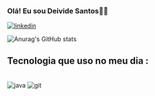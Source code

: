 ### Olá! Eu sou Deivide Santos🖐🏽


[![linkedin](https://img.shields.io/badge/LinkedIn-0077B5?style=for-the-badge&logo=linkedin&logoColor=white)](https://www.linkedin.com/in/dêivide-lima/)

![Anurag's GitHub stats](https://github-readme-stats.vercel.app/api?username=deividesantos18&show_icons=true&theme=merko)

## Tecnologia que uso no meu dia :
<div style="display:inline_block"><br/><img align="center" alt="java" src="https://img.shields.io/badge/Java-ED8B00?style=for-the-badge&logo=openjdk&logoColor=white"/> <img align="center" alt="git" src="https://img.shields.io/badge/GIT-E44C30?style=for-the-badge&logo=git&logoColor=white"/>

</div>
